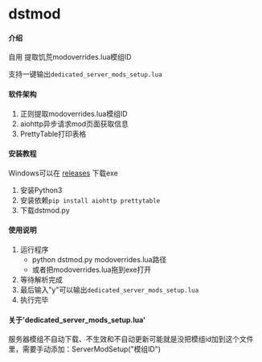 # dstmod

#### 介绍
自用 提取饥荒modoverrides.lua模组ID

支持一键输出`dedicated_server_mods_setup.lua`

#### 软件架构
1. 正则提取modoverrides.lua模组ID
2. aiohttp异步请求mod页面获取信息
3. PrettyTable打印表格

#### 安装教程
Windows可以在 [releases](https://gitee.com/xiaodoubiOvO/dstmod/releases) 下载exe
1. 安装Python3
2. 安装依赖`pip install aiohttp prettytable`
3. 下载dstmod.py

#### 使用说明
1. 运行程序
    - python dstmod.py modoverrides.lua路径
    - 或者把modoverrides.lua拖到exe打开
2. 等待解析完成
3. 最后输入"y"可以输出`dedicated_server_mods_setup.lua`
4. 执行完毕

#### 关于'dedicated_server_mods_setup.lua'
服务器模组不自动下载、不生效和不自动更新可能就是没把模组id加到这个文件里，需要手动添加：ServerModSetup("模组ID")
